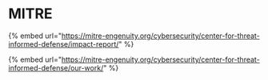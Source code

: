 # MITRE

{% embed url="https://mitre-engenuity.org/cybersecurity/center-for-threat-informed-defense/impact-report/" %}

{% embed url="https://mitre-engenuity.org/cybersecurity/center-for-threat-informed-defense/our-work/" %}

